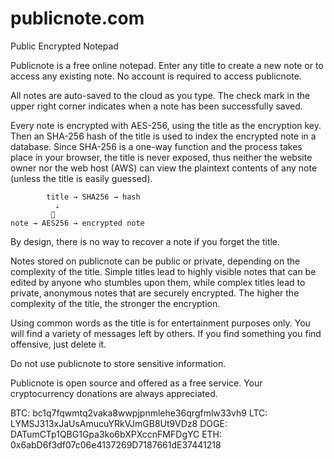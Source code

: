 # publicnote.com
Public Encrypted Notepad

Publicnote is a free online notepad. Enter any title to create a new note or to access any existing note. No account is required to access publicnote.

All notes are auto-saved to the cloud as you type. The check mark in the upper right corner indicates when a note has been successfully saved.

Every note is encrypted with AES-256, using the title as the encryption key. Then an SHA-256 hash of the title is used to index the encrypted note in a database. Since SHA-256 is a one-way function and the process takes place in your browser, the title is never exposed, thus neither the website owner nor the web host (AWS) can view the plaintext contents of any note (unless the title is easily guessed).
 
            title → SHA256 → hash
              ⇣
             🔑
    note → AES256 → encrypted note

By design, there is no way to recover a note if you forget the title.

Notes stored on publicnote can be public or private, depending on the complexity of the title. Simple titles lead to highly visible notes that can be edited by anyone who stumbles upon them, while complex titles lead to private, anonymous notes that are securely encrypted. The higher the complexity of the title, the stronger the encryption.

Using common words as the title is for entertainment purposes only. You will find a variety of messages left by others. If you find something you find offensive, just delete it.

Do not use publicnote to store sensitive information.

Publicnote is open source and offered as a free service.  Your cryptocurrency donations are always appreciated.

BTC:  bc1q7fqwmtq2vaka8wwpjpnmlehe36qrgfmlw33vh9
LTC:  LYMSJ313xJaUsAmucuYRkVJmGB8Ut9VDz8
DOGE: DATumCTp1QBG1Gpa3ko6bXPXccnFMFDgYC
ETH:  0x6abD6f3df07c06e4137269D7187661dE37441218
